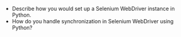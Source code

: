 * Describe how you would set up a Selenium WebDriver instance in Python.
* How do you handle synchronization in Selenium WebDriver using Python?
